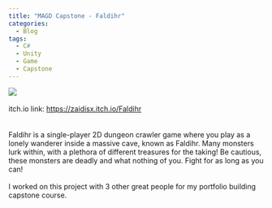 ```yaml
---
title: "MAGD Capstone - Faldihr"
categories:
  - Blog
tags:
  - C#
  - Unity
  - Game
  - Capstone
---
```

<img src="{{ site.baseurl }}/assets/images/Faldihr.jpg"><br><br>
itch.io link:  <a href="https://zaidisx.itch.io/Faldihr" target="_blank">https://zaidisx.itch.io/Faldihr</a><br>
<br><br>Faldihr is a single-player 2D dungeon crawler game where you play as a lonely wanderer inside a massive cave, known as Faldihr. Many monsters lurk within, with a plethora of different treasures for the taking! Be cautious, these monsters are deadly and what nothing of you. Fight for as long as you can!
<br><br>I worked on this project with 3 other great people for my portfolio building capstone course.